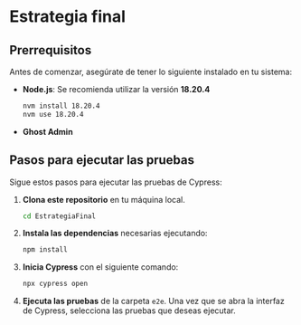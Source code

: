# Estrategia final

## Prerrequisitos

Antes de comenzar, asegúrate de tener lo siguiente instalado en tu sistema:

- **Node.js**: Se recomienda utilizar la versión **18.20.4**

  ```bash
  nvm install 18.20.4
  nvm use 18.20.4
  ```
- **Ghost Admin**

## Pasos para ejecutar las pruebas

Sigue estos pasos para ejecutar las pruebas de Cypress:

1. **Clona este repositorio** en tu máquina local.

   ```bash
   cd EstrategiaFinal
   ```

2. **Instala las dependencias** necesarias ejecutando:

   ```bash
   npm install
   ```

3. **Inicia Cypress** con el siguiente comando:

   ```bash
   npx cypress open
   ```

4. **Ejecuta las pruebas** de la carpeta `e2e`. Una vez que se abra la interfaz de Cypress, selecciona las pruebas que deseas ejecutar.
